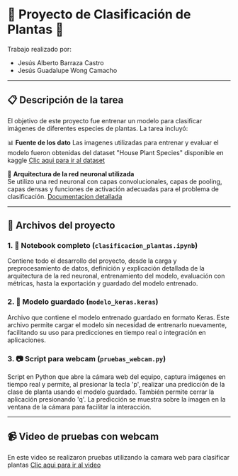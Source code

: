 # 🌿 Proyecto de Clasificación de Plantas 🌿
Trabajo realizado por:
- Jesús Alberto Barraza Castro
- Jesús Guadalupe Wong Camacho
***

## 📋 Descripción de la tarea

El objetivo de este proyecto fue entrenar un modelo para clasificar imágenes de diferentes especies de plantas. La tarea incluyó:

📊 **Fuente de los dato**
Las imagenes utilizadas para entrenar y evaluar el modelo fueron obtenidas del dataset "House Plant Species" disponible en kaggle
[Clic aqui para ir al dataset](https://www.kaggle.com/datasets/kacpergregorowicz/house-plant-species/data)


🧠 **Arquitectura de la red neuronal utilizada**  
Se utilizo una red neuronal con capas convolucionales, capas de pooling, capas densas y funciones de activación adecuadas para el problema de clasificación.
[Documentacion detallada](https://github.com/jesusBarrazaCastro/itc_topicos_ia/blob/main/UNIDAD%204/TAREA%202/documentacion_clasificacion_plantas.pdf)

---

## 📁 Archivos del proyecto

### 1. 📓 Notebook completo (`clasificacion_plantas.ipynb`)

Contiene todo el desarrollo del proyecto, desde la carga y preprocesamiento de datos, definición y explicación detallada de la arquitectura de la red neuronal, entrenamiento del modelo, evaluación con métricas, hasta la exportación y guardado del modelo entrenado.

### 2. 🧩 Modelo guardado (`modelo_keras.keras`)

Archivo que contiene el modelo entrenado guardado en formato Keras. Este archivo permite cargar el modelo sin necesidad de entrenarlo nuevamente, facilitando su uso para predicciones en tiempo real o integración en aplicaciones.

### 3. 📷 Script para webcam (`pruebas_webcam.py`)

Script en Python que abre la cámara web del equipo, captura imágenes en tiempo real y permite, al presionar la tecla 'p', realizar una predicción de la clase de planta usando el modelo guardado. También permite cerrar la aplicación presionando 'q'. La predicción se muestra sobre la imagen en la ventana de la cámara para facilitar la interacción.

---

## 📹 Video de pruebas con webcam
En este video se realizaron pruebas utilizando la camara web para clasificar plantas
[Clic aqui para ir al video](https://youtu.be/IKAmNQ2jGpc)
